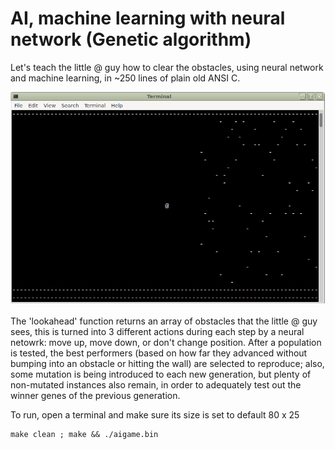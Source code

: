# AI, machine learning with neural network (Genetic algorithm)

Let's teach the little @ guy how to clear the obstacles, using neural network and machine learning, in ~250 lines of plain old ANSI C.

![game](game.png)

The 'lookahead' function returns an array of obstacles that the little @ guy sees, this is turned into 3 different actions during each step by a neural netowrk: move up, move down, or don't change position.
After a population is tested, the best performers (based on how far they advanced without bumping into an obstacle or hitting the wall) are selected to reproduce; also, some mutation is being introduced to each new generation, but plenty of non-mutated instances also remain, in order to adequately test out the winner genes of the previous generation.

To run, open a terminal and make sure its size is set to default 80 x 25
```
make clean ; make && ./aigame.bin
```
